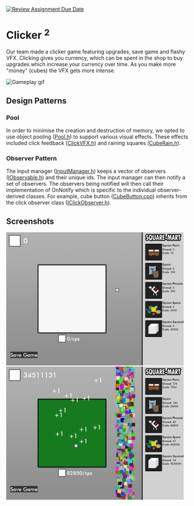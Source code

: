 [![Review Assignment Due Date](https://classroom.github.com/assets/deadline-readme-button-24ddc0f5d75046c5622901739e7c5dd533143b0c8e959d652212380cedb1ea36.svg)](https://classroom.github.com/a/XUCedPox)
# Clicker $^{2}$ 

Our team made a clicker game featuring upgrades, save game and flashy VFX.
Clicking gives you currency, which can be spent in the shop to buy upgrades which increase your currency over time.
As you make more "money" (cubes) the VFX gets more intense.

<img alt="Gameplay gif" width="965" src="https://github.com/FG22-GP/214-design-patterns-assignment-cl-jb-jk-ow/blob/main/Screenshots/square-clicker.gif"/>

## Design Patterns

### Pool

In order to minimise the creation and destruction of memory, we opted to use object pooling ([Pool.h](https://github.com/FG22-GP/214-design-patterns-assignment-cl-jb-jk-ow/blob/main/GameEngine/Utilities/Pool.h)) to support various visual effects.
These effects included click feedback ([ClickVFX.h](https://github.com/FG22-GP/214-design-patterns-assignment-cl-jb-jk-ow/blob/main/GameEngine/VFX/ClickVFX.h)) and raining squares ([CubeRain.h](https://github.com/FG22-GP/214-design-patterns-assignment-cl-jb-jk-ow/blob/main/GameEngine/Utilities/CubeRain.h)).

### Observer Pattern

The input manager ([InputManager.h](https://github.com/FG22-GP/214-design-patterns-assignment-cl-jb-jk-ow/blob/main/GameEngine/Input/InputManager.h)) keeps a vector of observers ([IObservable.h](https://github.com/FG22-GP/214-design-patterns-assignment-cl-jb-jk-ow/blob/main/GameEngine/Utilities/IObservable.h)) and their unique ids.
The input manager can then notify a set of observers.
The observers being notified will then call their implementation of OnNotify which is specific to the individual observer-derived classes.
For example, cube button ([CubeButton.cpp](https://github.com/FG22-GP/214-design-patterns-assignment-cl-jb-jk-ow/blob/main/GameEngine/ConcreteObjects/CubeButton.cpp)) inherits from the click observer class ([IClickObserver.h](https://github.com/FG22-GP/214-design-patterns-assignment-cl-jb-jk-ow/blob/main/GameEngine/Utilities/IClickObserver.h)).

## Screenshots

<img alt="Screenshot before" width="480" src="https://github.com/FG22-GP/214-design-patterns-assignment-cl-jb-jk-ow/blob/main/Screenshots/square-clicker-0.png"/> <img alt="Screenshot after" width="480" src="https://github.com/FG22-GP/214-design-patterns-assignment-cl-jb-jk-ow/blob/main/Screenshots/square-clicker-1.png"/>
